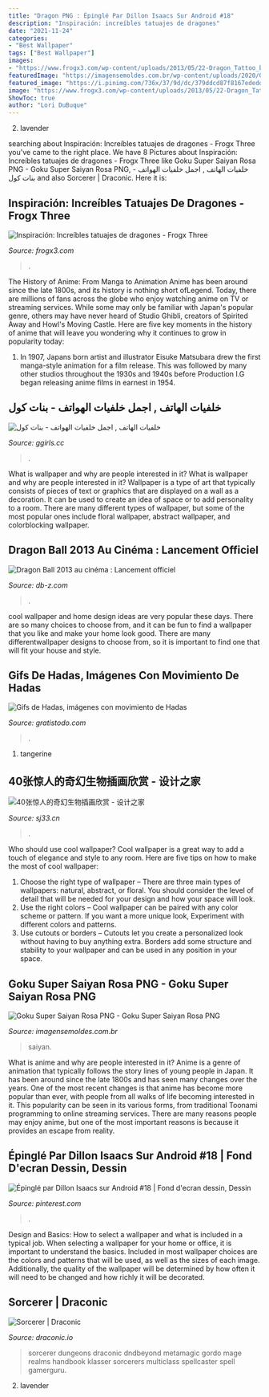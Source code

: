 ```yaml
---
title: "Dragon PNG : Épinglé Par Dillon Isaacs Sur Android #18"
description: "Inspiración: increíbles tatuajes de dragones"
date: "2021-11-24"
categories:
- "Best Wallpaper"
tags: ["Best Wallpaper"]
images:
- "https://www.frogx3.com/wp-content/uploads/2013/05/22-Dragon_Tattoo_by-Forsaken_Princess.jpg"
featuredImage: "https://imagensemoldes.com.br/wp-content/uploads/2020/06/Goku-Super-Saiyan-Rosa-PNG.png"
featured_image: "https://i.pinimg.com/736x/37/9d/dc/379ddcd87f8167ededd059ab44b9cf12.jpg"
image: "https://www.frogx3.com/wp-content/uploads/2013/05/22-Dragon_Tattoo_by-Forsaken_Princess.jpg"
ShowToc: true
author: "Lori DuBuque"
---
```



2. lavender 

	

		
searching about Inspiración: Increíbles tatuajes de dragones - Frogx Three you've came to the right place. We have 8 Pictures about Inspiración: Increíbles tatuajes de dragones - Frogx Three like Goku Super Saiyan Rosa PNG - Goku Super Saiyan Rosa PNG, خلفيات الهاتف , اجمل خلفيات الهواتف - بنات كول and also Sorcerer | Draconic. Here it is:
		
    
## Inspiración: Increíbles Tatuajes De Dragones - Frogx Three

<img loading=lazy src="https://www.frogx3.com/wp-content/uploads/2013/05/22-Dragon_Tattoo_by-Forsaken_Princess.jpg" onerror="this.onerror=null;this.src='https://tse1.mm.bing.net/th?id=OIP.z7EV_NpXzcMcdzcWq9EbhgHaLx&amp;pid=15.1';" alt="Inspiración: Increíbles tatuajes de dragones - Frogx Three">

_Source: frogx3.com_

>. 

	

The History of Anime: From Manga to Animation
Anime has been around since the late 1800s, and its history is nothing short ofLegend. Today, there are millions of fans across the globe who enjoy watching anime on TV or streaming services. While some may only be familiar with Japan's popular genre, others may have never heard of Studio Ghibli, creators of Spirited Away and Howl's Moving Castle. Here are five key moments in the history of anime that will leave you wondering why it continues to grow in popularity today:
1) In 1907, Japans born artist and illustrator Eisuke Matsubara drew the first manga-style animation for a film release. This was followed by many other studios throughout the 1930s and 1940s before Production I.G began releasing anime films in earnest in 1954.

    
## خلفيات الهاتف , اجمل خلفيات الهواتف - بنات كول

<img loading=lazy src="https://ggirls.cc/wp-content/uploads/2018/06/3993-4.jpg" onerror="this.onerror=null;this.src='https://tse1.mm.bing.net/th?id=OIP.FZas6ZT2rvWuboogjdU2GgHaNL&amp;pid=15.1';" alt="خلفيات الهاتف , اجمل خلفيات الهواتف - بنات كول">

_Source: ggirls.cc_

>. 

	

What is wallpaper and why are people interested in it?
What is wallpaper and why are people interested in it?
Wallpaper is a type of art that typically consists of pieces of text or graphics that are displayed on a wall as a decoration. It can be used to create an idea of space or to add personality to a room. There are many different types of wallpaper, but some of the most popular ones include floral wallpaper, abstract wallpaper, and colorblocking wallpaper.

    
## Dragon Ball 2013 Au Cinéma : Lancement Officiel

<img loading=lazy src="https://www.db-z.com/wp-content/uploads/2012/07/dragon-ball-oav-2013-shenron.png" onerror="this.onerror=null;this.src='https://tse3.mm.bing.net/th?id=OIP.t7w_wHzZv62t2neZcOdhfAHaPK&amp;pid=15.1';" alt="Dragon Ball 2013 au cinéma : Lancement officiel">

_Source: db-z.com_

>. 

	

cool wallpaper and home design ideas are very popular these days. There are so many choices to choose from, and it can be fun to find a wallpaper that you like and make your home look good. There are many differentwallpaper designs to choose from, so it is important to find one that will fit your house and style.

    
## Gifs De Hadas, Imágenes Con Movimiento De Hadas

<img loading=lazy src="https://www.gratistodo.com/wp-content/uploads/2016/09/hadas-6.gif" onerror="this.onerror=null;this.src='https://tse4.mm.bing.net/th?id=OIP.sPa_rabV9mXChNgXPjYm4wAAAA&amp;pid=15.1';" alt="Gifs de Hadas, imágenes con movimiento de Hadas">

_Source: gratistodo.com_

>. 

	

1. tangerine 

    
## 40张惊人的奇幻生物插画欣赏 - 设计之家

<img loading=lazy src="http://img.sj33.cn/uploads/allimg/201306/0941404203-3.jpg" onerror="this.onerror=null;this.src='https://tse3.mm.bing.net/th?id=OIP.821OyUWtJDlVZgHf5iGYhgHaKt&amp;pid=15.1';" alt="40张惊人的奇幻生物插画欣赏 - 设计之家">

_Source: sj33.cn_

>. 

	

Who should use cool wallpaper?
Cool wallpaper is a great way to add a touch of elegance and style to any room. Here are five tips on how to make the most of cool wallpaper: 
1) Choose the right type of wallpaper – There are three main types of wallpapers: natural, abstract, or floral. You should consider the level of detail that will be needed for your design and how your space will look. 
2) Use the right colors – Cool wallpaper can be paired with any color scheme or pattern. If you want a more unique look, Experiment with different colors and patterns. 
3) Use cutouts or borders – Cutouts let you create a personalized look without having to buy anything extra. Borders add some structure and stability to your wallpaper and can be used in any position in your space.

    
## Goku Super Saiyan Rosa PNG - Goku Super Saiyan Rosa PNG

<img loading=lazy src="https://imagensemoldes.com.br/wp-content/uploads/2020/06/Goku-Super-Saiyan-Rosa-PNG.png" onerror="this.onerror=null;this.src='https://tse1.mm.bing.net/th?id=OIP.Qz5L54tN7vKO7vkkiyDiqwHaKJ&amp;pid=15.1';" alt="Goku Super Saiyan Rosa PNG - Goku Super Saiyan Rosa PNG">

_Source: imagensemoldes.com.br_

>saiyan. 

	

What is anime and why are people interested in it?
Anime is a genre of animation that typically follows the story lines of young people in Japan. It has been around since the late 1800s and has seen many changes over the years. One of the most recent changes is that anime has become more popular than ever, with people from all walks of life becoming interested in it. This popularity can be seen in its various forms, from traditional Toonami programming to online streaming services. There are many reasons people may enjoy anime, but one of the most important reasons is because it provides an escape from reality.

    
## Épinglé Par Dillon Isaacs Sur Android #18 | Fond D&#039;ecran Dessin, Dessin

<img loading=lazy src="https://i.pinimg.com/736x/37/9d/dc/379ddcd87f8167ededd059ab44b9cf12.jpg" onerror="this.onerror=null;this.src='https://tse2.mm.bing.net/th?id=OIP.yIstVl7RJOCgNHYSgGo9ygHaNO&amp;pid=15.1';" alt="Épinglé par Dillon Isaacs sur Android #18 | Fond d&#039;ecran dessin, Dessin">

_Source: pinterest.com_

>. 

	

Design and Basics: How to select a wallpaper and what is included in a typical job.
When selecting a wallpaper for your home or office, it is important to understand the basics. Included in most wallpaper choices are the colors and patterns that will be used, as well as the sizes of each image. Additionally, the quality of the wallpaper will be determined by how often it will need to be changed and how richly it will be decorated.

    
## Sorcerer | Draconic

<img loading=lazy src="https://cdn.draconic.io/media/images/dnd5e/class/sorcerer.png" onerror="this.onerror=null;this.src='https://tse2.mm.bing.net/th?id=OIP.iQAFVzRd7X_HfOtW3GuxsAAAAA&amp;pid=15.1';" alt="Sorcerer | Draconic">

_Source: draconic.io_

>sorcerer dungeons draconic dndbeyond metamagic gordo mage realms handbook klasser sorcerers multiclass spellcaster spell gamerguru. 

	

2. lavender 

